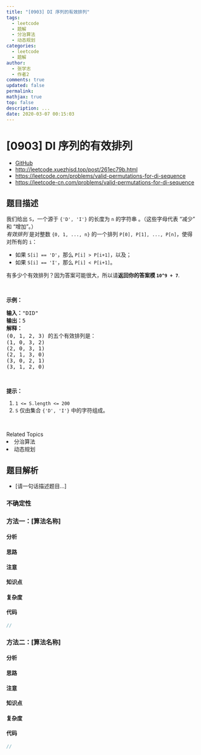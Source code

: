 ```yaml
---
title: "[0903] DI 序列的有效排列"
tags:
  - leetcode
  - 题解
  - 分治算法
  - 动态规划
categories:
  - leetcode
  - 题解
author:
  - 张学志
  - 作者2
comments: true
updated: false
permalink:
mathjax: true
top: false
description: ...
date: 2020-03-07 00:15:03
---
```



# [0903] DI 序列的有效排列
* [GitHub](https://github.com/algoboy101/LeetCodeCrowdsource/tree/master/_posts/QA/%5B0903%5D%20DI%20%E5%BA%8F%E5%88%97%E7%9A%84%E6%9C%89%E6%95%88%E6%8E%92%E5%88%97.md)
* http://leetcode.xuezhisd.top/post/261ec79b.html
* https://leetcode.com/problems/valid-permutations-for-di-sequence
* https://leetcode-cn.com/problems/valid-permutations-for-di-sequence


## 题目描述

<p>我们给出 <code>S</code>，一个源于&nbsp;<code>{&#39;D&#39;, &#39;I&#39;}</code>&nbsp;的长度为 <code>n</code>&nbsp;的字符串 。（这些字母代表 &ldquo;减少&rdquo; 和 &ldquo;增加&rdquo;。）<br>
<em>有效排列</em>&nbsp;是对整数 <code>{0, 1, ..., n}</code>&nbsp;的一个排列&nbsp;<code>P[0], P[1], ..., P[n]</code>，使得对所有的&nbsp;<code>i</code>：</p>

<ul>
	<li>如果 <code>S[i] == &#39;D&#39;</code>，那么&nbsp;<code>P[i] &gt; P[i+1]</code>，以及；</li>
	<li>如果 <code>S[i] == &#39;I&#39;</code>，那么 <code>P[i] &lt; P[i+1]</code>。</li>
</ul>

<p>有多少个有效排列？因为答案可能很大，所以请<strong>返回你的答案模</strong><strong> <code>10^9 + 7</code></strong>.</p>

<p>&nbsp;</p>

<p><strong>示例：</strong></p>

<pre><strong>输入：</strong>&quot;DID&quot;
<strong>输出：</strong>5
<strong>解释：</strong>
(0, 1, 2, 3) 的五个有效排列是：
(1, 0, 3, 2)
(2, 0, 3, 1)
(2, 1, 3, 0)
(3, 0, 2, 1)
(3, 1, 2, 0)
</pre>

<p>&nbsp;</p>

<p><strong>提示：</strong></p>

<ol>
	<li><code>1 &lt;= S.length &lt;= 200</code></li>
	<li><code>S</code> 仅由集合 <code>{&#39;D&#39;, &#39;I&#39;}</code>&nbsp;中的字符组成。</li>
</ol>

<p>&nbsp;</p>
<div><div>Related Topics</div><div><li>分治算法</li><li>动态规划</li></div></div>


## 题目解析
* [请一句话描述题目...]

### 不确定性


### 方法一：[算法名称]

#### 分析

#### 思路

#### 注意

#### 知识点

#### 复杂度

#### 代码

```cpp
//
```


### 方法二：[算法名称]

#### 分析

#### 思路

#### 注意

#### 知识点

#### 复杂度

#### 代码

```cpp
//
```


